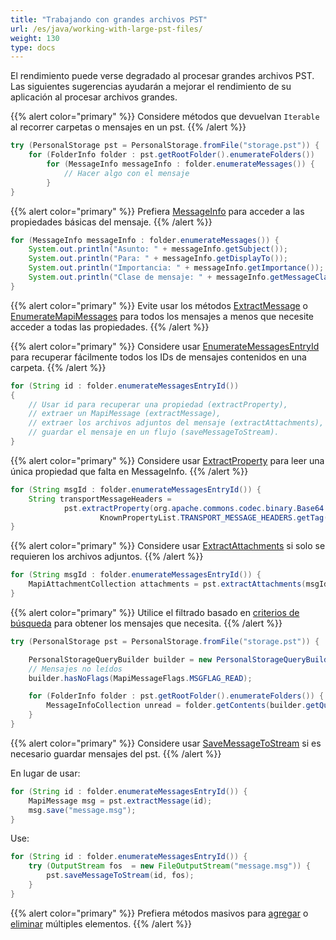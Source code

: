 ```yaml
---
title: "Trabajando con grandes archivos PST"
url: /es/java/working-with-large-pst-files/
weight: 130
type: docs
---
```


El rendimiento puede verse degradado al procesar grandes archivos PST.
Las siguientes sugerencias ayudarán a mejorar el rendimiento de su aplicación al procesar archivos grandes.

{{% alert color="primary" %}}
Considere métodos que devuelvan `Iterable` al recorrer carpetas o mensajes en un pst.
{{% /alert %}}

```java
try (PersonalStorage pst = PersonalStorage.fromFile("storage.pst")) {
    for (FolderInfo folder : pst.getRootFolder().enumerateFolders())
        for (MessageInfo messageInfo : folder.enumerateMessages()) {
            // Hacer algo con el mensaje
        }
}
```

{{% alert color="primary" %}}
Prefiera [MessageInfo](https://reference.aspose.com/email/java/com.aspose.email/messageinfo/) para acceder a las propiedades básicas del mensaje.
{{% /alert %}}

```java
for (MessageInfo messageInfo : folder.enumerateMessages()) {
    System.out.println("Asunto: " + messageInfo.getSubject());
    System.out.println("Para: " + messageInfo.getDisplayTo());
    System.out.println("Importancia: " + messageInfo.getImportance());
    System.out.println("Clase de mensaje: " + messageInfo.getMessageClass());
}
```
{{% alert color="primary" %}}
Evite usar los métodos [ExtractMessage](https://reference.aspose.com/email/java/com.aspose.email/personalstorage/#extractMessage-com.aspose.email.MessageInfo-) o [EnumerateMapiMessages](https://reference.aspose.com/email/java/com.aspose.email/folderinfo/#enumerateMapiMessages--) para todos los mensajes a menos que necesite acceder a todas las propiedades.
{{% /alert %}}

{{% alert color="primary" %}}
Considere usar [EnumerateMessagesEntryId](https://reference.aspose.com/email/java/com.aspose.email/folderinfo/#enumerateMessagesEntryId--) para recuperar fácilmente todos los IDs de mensajes contenidos en una carpeta.
{{% /alert %}}

```java
for (String id : folder.enumerateMessagesEntryId())
{
    // Usar id para recuperar una propiedad (extractProperty),
    // extraer un MapiMessage (extractMessage),
    // extraer los archivos adjuntos del mensaje (extractAttachments),
    // guardar el mensaje en un flujo (saveMessageToStream).
}
```
{{% alert color="primary" %}}
Considere usar [ExtractProperty](https://reference.aspose.com/email/java/com.aspose.email/personalstorage/#extractProperty-byte---long-) para leer una única propiedad que falta en MessageInfo.
{{% /alert %}}

```java
for (String msgId : folder.enumerateMessagesEntryId()) {
    String transportMessageHeaders =
            pst.extractProperty(org.apache.commons.codec.binary.Base64.decodeBase64(msgId),
                    KnownPropertyList.TRANSPORT_MESSAGE_HEADERS.getTag()).getString();
}
```
{{% alert color="primary" %}}
Considere usar [ExtractAttachments](https://reference.aspose.com/email/java/com.aspose.email/personalstorage/#extractAttachments-com.aspose.email.MessageInfo-) si solo se requieren los archivos adjuntos.
{{% /alert %}}

```java
for (String msgId : folder.enumerateMessagesEntryId()) {
    MapiAttachmentCollection attachments = pst.extractAttachments(msgId);
}
```

{{% alert color="primary" %}}
Utilice el filtrado basado en [criterios de búsqueda](https://docs.aspose.com/email/es/java/working-with-messages-in-a-pst-file/#searching-messages-and-folders-in-pst) para obtener los mensajes que necesita.
{{% /alert %}}

```java
try (PersonalStorage pst = PersonalStorage.fromFile("storage.pst")) {

    PersonalStorageQueryBuilder builder = new PersonalStorageQueryBuilder();
    // Mensajes no leídos
    builder.hasNoFlags(MapiMessageFlags.MSGFLAG_READ);

    for (FolderInfo folder : pst.getRootFolder().enumerateFolders()) {
        MessageInfoCollection unread = folder.getContents(builder.getQuery());
    }
}
```

{{% alert color="primary" %}}
Considere usar [SaveMessageToStream](https://reference.aspose.com/email/java/com.aspose.email/personalstorage/#saveMessageToStream-java.lang.String-java.io.OutputStream-) si es necesario guardar mensajes del pst.
{{% /alert %}}

En lugar de usar:

```java
for (String id : folder.enumerateMessagesEntryId()) {
    MapiMessage msg = pst.extractMessage(id);
    msg.save("message.msg");
}
```

Use:

```java
for (String id : folder.enumerateMessagesEntryId()) {
    try (OutputStream fos  = new FileOutputStream("message.msg")) {
        pst.saveMessageToStream(id, fos);
    }
}
```
{{% alert color="primary" %}}
Prefiera métodos masivos para [agregar](https://docs.aspose.com/email/es/java/working-with-messages-in-a-pst-file/#adding-bulk-messages) o [eliminar](https://docs.aspose.com/email/es/java/working-with-messages-in-a-pst-file/#delete-items-in-bulk-from-pst-file) múltiples elementos.
{{% /alert %}}